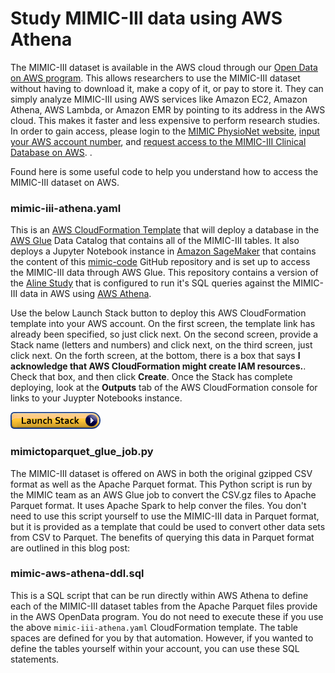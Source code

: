 # Study MIMIC-III data using AWS Athena
The MIMIC-III dataset is available in the AWS cloud through our [Open Data on AWS program](https://registry.opendata.aws/).  This allows researchers to use the MIMIC-III dataset without having to download it, make a copy of it, or pay to store it.  They can simply analyze MIMIC-III using AWS services like Amazon EC2, Amazon Athena, AWS Lambda, or Amazon EMR by pointing to its address in the AWS cloud. This makes it faster and less expensive to perform research studies.  In order to gain access, please login to the [MIMIC PhysioNet website](https://mimic.physionet.org/), [input your AWS account number](https://physionet.org/settings/cloud/), and [request access to the MIMIC-III Clinical Database on AWS](https://physionet.org/projects/mimiciii/1.4/request_access/2).  .

Found here is some useful code to help you understand how to access the MIMIC-III dataset on AWS.

### mimic-iii-athena.yaml
This is an [AWS CloudFormation Template](https://aws.amazon.com/cloudformation/) that will deploy a database in the [AWS Glue](https://aws.amazon.com/glue/) Data Catalog that contains all of the MIMIC-III tables.  It also deploys a Jupyter Notebook instance in [Amazon SageMaker](https://aws.amazon.com/sagemaker/) that contains the content of this [mimic-code](https://github.com/MIT-LCP/mimic-code/) GitHub repository and is set up to access the MIMIC-III data through AWS Glue.  This repository contains a version of the [Aline Study](https://github.com/JamesSWiggins/mimic-code/tree/master/notebooks/aline/awsathena) that is configured to run it's SQL queries against the MIMIC-III data in AWS using [AWS Athena](https://aws.amazon.com/athena/).

Use the below Launch Stack button to deploy this AWS CloudFormation template into your AWS account.  On the first screen, the template link has already been specified, so just click next.  On the second screen, provide a Stack name (letters and numbers) and click next, on the third screen, just click next.  On the forth screen, at the bottom, there is a box that says **I acknowledge that AWS CloudFormation might create IAM resources.**.  Check that box, and then click **Create**.  Once the Stack has complete deploying, look at the **Outputs** tab of the AWS CloudFormation console for links to your Juypter Notebooks instance.

[![cloudformation-launch-stack](cloudformation-launch-stack.png)](https://console.aws.amazon.com/cloudformation/home?region=us-east-1#/stacks/new?stackName=MIMIC&templateURL=https://aws-bigdata-blog.s3.amazonaws.com/artifacts/biomedical-informatics-studies/mimic-iii-athena.yaml)

### mimictoparquet_glue_job.py
The MIMIC-III dataset is offered on AWS in both the original gzipped CSV format as well as the Apache Parquet format.  This Python script is run by the MIMIC team as an AWS Glue job to convert the CSV.gz files to Apache Parquet format.  It uses Apache Spark to help conver the files.  You don't need to use this script yourself to use the MIMIC-III data in Parquet format, but it is provided as a template that could be used to convert other data sets from CSV to Parquet.  The benefits of querying this data in Parquet format are outlined in this blog post:

### mimic-aws-athena-ddl.sql
This is a SQL script that can be run directly within AWS Athena to define each of the MIMIC-III dataset tables from the Apache Parquet files provide in the AWS OpenData program.  You do not need to execute these if you use the above ```mimic-iii-athena.yaml``` CloudFormation template.  The table spaces are defined for you by that automation.  However, if you wanted to define the tables yourself within your account, you can use these SQL statements.
